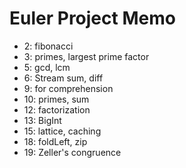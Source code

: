 # Euler Project Memo

 - 2: fibonacci 
 - 3: primes, largest prime factor 
 - 5: gcd, lcm 
 - 6: Stream sum, diff 
 - 9: for comprehension 
 - 10: primes, sum 
 - 12: factorization
 - 13: BigInt
 - 15: lattice, caching
 - 18: foldLeft, zip
 - 19: Zeller's congruence
